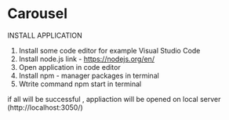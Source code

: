 # Carousel
INSTALL APPLICATION 

1) Install some code editor for example Visual Studio Code
2) Install node.js  link - https://nodejs.org/en/
3) Open application in code editor 
4) Install npm - manager packages in terminal 
5) Wtrite command npm start in terminal 

if all will be sucсessful , appliaction will be opened on local server (http://localhost:3050/)
